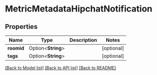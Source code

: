 # MetricMetadataHipchatNotification

## Properties

Name | Type | Description | Notes
------------ | ------------- | ------------- | -------------
**roomid** | Option<**String**> |  | [optional]
**tags** | Option<**String**> |  | [optional]

[[Back to Model list]](../README.md#documentation-for-models) [[Back to API list]](../README.md#documentation-for-api-endpoints) [[Back to README]](../README.md)


